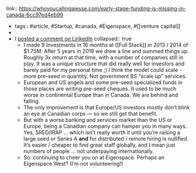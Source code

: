 ---
---

link:: https://whoyoucallingajesse.com/early-stage-funding-is-missing-in-canada-6cc97ed4eb99

- tags:: #article, #Startup, #canada, #Eigenspace, #[[venture capital]]
-
- I [posted a comment on LinkedIn](https://www.linkedin.com/feed/update/urn:li:activity:7010941991597334528?commentUrn=urn%3Ali%3Acomment%3A%28activity%3A7010941991597334528%2C7011019546350235648%29)
  collapsed:: true
	- I made 9 Investments in 16 months at [[Full Stack]] in 2013 / 2014 of $1.75M. After 5 years in 2019 we drew a line and summed things up. Roughly 3x return at that time, with a number of companies still in play.
	  It was a unique structure that did really well for investors and barely paid for my personal time ;) I think the model could scale - more pre-seed in quantity. Not government BS “scale up” services.
	- European and US angels and some pre-seed specialized funds in those places are writing pre-seed cheques. It used to be much worse in continental Europe than in Canada. We are behind and falling.
	- The only improvement is that Europe/US investors mostly don’t blink an eye at Canadian corps — so we still get that benefit.
	- But with a worse banking and services market than the US or Europe, being a Canadian company can hamper you in many ways. Yes, SRED/IRAP … which isn’t really worth it until you’re raising a large seed or Series A **and** for distributed / remote hiring is nullified. It’s easier / cheaper to find great staff globally, and I mean just numbers of people … not underpaying internationally.
	- So: continuing to cheer you on at Eigenspace. Perhaps an Eigenspace West? (I’m not volunteering!)